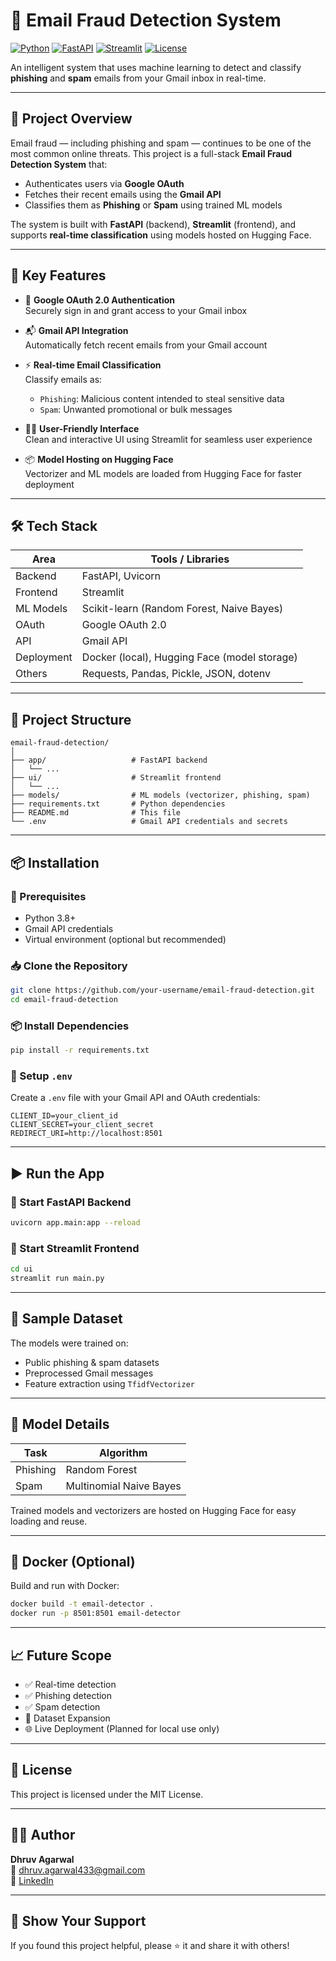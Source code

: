 
# 📧 Email Fraud Detection System

[![Python](https://img.shields.io/badge/Python-3.8+-blue?logo=python)](https://www.python.org/)
[![FastAPI](https://img.shields.io/badge/Backend-FastAPI-green?logo=fastapi)](https://fastapi.tiangolo.com/)
[![Streamlit](https://img.shields.io/badge/Frontend-Streamlit-red?logo=streamlit)](https://streamlit.io/)
[![License](https://img.shields.io/badge/License-MIT-blue.svg)](LICENSE)

An intelligent system that uses machine learning to detect and classify **phishing** and **spam** emails from your Gmail inbox in real-time.

---

## 🚀 Project Overview

Email fraud — including phishing and spam — continues to be one of the most common online threats. This project is a full-stack **Email Fraud Detection System** that:
- Authenticates users via **Google OAuth**
- Fetches their recent emails using the **Gmail API**
- Classifies them as **Phishing** or **Spam** using trained ML models

The system is built with **FastAPI** (backend), **Streamlit** (frontend), and supports **real-time classification** using models hosted on Hugging Face.

---

## 🧠 Key Features

- 🔐 **Google OAuth 2.0 Authentication**  
  Securely sign in and grant access to your Gmail inbox

- 📬 **Gmail API Integration**  
  Automatically fetch recent emails from your Gmail account

- ⚡ **Real-time Email Classification**  
  Classify emails as:
  - `Phishing`: Malicious content intended to steal sensitive data
  - `Spam`: Unwanted promotional or bulk messages

- 🧑‍💻 **User-Friendly Interface**  
  Clean and interactive UI using Streamlit for seamless user experience

- 📦 **Model Hosting on Hugging Face**  
  Vectorizer and ML models are loaded from Hugging Face for faster deployment

---

## 🛠️ Tech Stack

| Area       | Tools / Libraries                                  |
|------------|----------------------------------------------------|
| Backend    | FastAPI, Uvicorn                                   |
| Frontend   | Streamlit                                          |
| ML Models  | Scikit-learn (Random Forest, Naive Bayes)          |
| OAuth      | Google OAuth 2.0                                   |
| API        | Gmail API                                          |
| Deployment | Docker (local), Hugging Face (model storage)       |
| Others     | Requests, Pandas, Pickle, JSON, dotenv             |

---

## 📁 Project Structure

```
email-fraud-detection/
│
├── app/                   # FastAPI backend
│   └── ...               
├── ui/                    # Streamlit frontend
│   └── ...
├── models/                # ML models (vectorizer, phishing, spam)
├── requirements.txt       # Python dependencies
├── README.md              # This file
└── .env                   # Gmail API credentials and secrets
```

---

## 📦 Installation

### 🔧 Prerequisites
- Python 3.8+
- Gmail API credentials
- Virtual environment (optional but recommended)

### 📥 Clone the Repository
```bash
git clone https://github.com/your-username/email-fraud-detection.git
cd email-fraud-detection
```

### 📦 Install Dependencies
```bash
pip install -r requirements.txt
```

### 🔑 Setup `.env`
Create a `.env` file with your Gmail API and OAuth credentials:
```env
CLIENT_ID=your_client_id
CLIENT_SECRET=your_client_secret
REDIRECT_URI=http://localhost:8501
```

---

## ▶️ Run the App

### 🔹 Start FastAPI Backend
```bash
uvicorn app.main:app --reload
```

### 🔹 Start Streamlit Frontend
```bash
cd ui
streamlit run main.py
```

---

## 🧪 Sample Dataset

The models were trained on:
- Public phishing & spam datasets
- Preprocessed Gmail messages
- Feature extraction using `TfidfVectorizer`

---

## 🧠 Model Details

| Task         | Algorithm        |
|--------------|------------------|
| Phishing     | Random Forest    |
| Spam         | Multinomial Naive Bayes |

Trained models and vectorizers are hosted on Hugging Face for easy loading and reuse.

---

## 🐳 Docker (Optional)

Build and run with Docker:

```bash
docker build -t email-detector .
docker run -p 8501:8501 email-detector
```

---

## 📈 Future Scope

- ✅ Real-time detection
- ✅ Phishing detection
- ✅ Spam detection
- 🔄 Dataset Expansion
- 🌐 Live Deployment (Planned for local use only)

---

## 📄 License

This project is licensed under the MIT License.

---

## 🙋‍♂️ Author

**Dhruv Agarwal**  
📧 dhruv.agarwal433@gmail.com  
🔗 [LinkedIn](https://www.linkedin.com/in/dhruvagrawal433/)  

---

## 🌟 Show Your Support

If you found this project helpful, please ⭐ it and share it with others!
